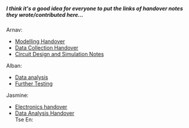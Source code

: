 ##### I think it's a good idea for everyone to put the links of handover notes they wrote/contributed here...

Arnav:
- [Modelling Handover](/Modelling/DiffuseSim/README.md)
- [Data Collection Handover](/Testing%20Rig/DataCollection/README.md)
- [Circuit Design and Simulation Notes](/Testing%20Rig/PhotodiodeAmplification/Design%20and%20Simulations//README.md)

Alban: 
- [Data analysis](/Testing%20Rig/Data%20Analysis/README.md)
- [Further Testing](/Testing%20Rig/Further%20Testing/README.md)

Jasmine:  
- [Electronics handover](https://github.com/ArnavKoshy/GM2-OptogeneticControl/blob/main/Testing%20Rig/PhotodiodeAmplification/Circuit%20Documentation.md)  
- [Data Analysis Handover](https://github.com/ArnavKoshy/GM2-OptogeneticControl/tree/main/Testing%20Rig/Data%20Analysis)  
Tse En:  
